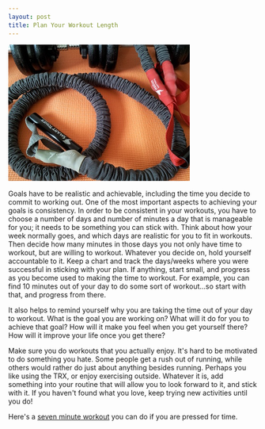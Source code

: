 ```yaml
---
layout: post
title: Plan Your Workout Length 
---
```


![Resistance Band](/images/resistance_band.jpg)

Goals have to be realistic and achievable, including the time you decide to commit to working out. One of the most important aspects to achieving your goals is consistency. In order to be consistent in your workouts, you have to choose a number of days and number of minutes a day that is manageable for you; it needs to be something you can stick with. Think about how your week normally goes, and which days are realistic for you to fit in workouts. Then decide how many minutes in those days you not only have time to workout, but are willing to workout. Whatever you decide on, hold yourself accountable to it. Keep a chart and track the days/weeks where you were successful in sticking with your plan. If anything, start small, and progress as you become used to making the time to workout. For example, you can find 10 minutes out of your day to do some sort of workout...so start with that, and progress from there. 

It also helps to remind yourself why you are taking the time out of your day to workout. What is the goal you are working on? What will it do for you to achieve that goal? How will it make you feel when you get yourself there? How will it improve your life once you get there? 

Make sure you do workouts that you actually enjoy. It's hard to be motivated to do something you hate. Some people get a rush out of running, while others would rather do just about anything besides running. Perhaps you like using the TRX, or enjoy exercising outside. Whatever it is, add something into your routine that will allow you to look forward to it, and stick with it. If you haven't found what you love, keep trying new activities until you do!  

Here's a [seven minute workout](http://7-min.com/) you can do if you are pressed for time. 
